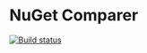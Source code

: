 # NuGet Comparer

[![Build status](https://ci.appveyor.com/api/projects/status/y8yct1q94vxaw3i6/branch/master?svg=true)](https://ci.appveyor.com/project/mattleibow/nugetcomparer/branch/master)

